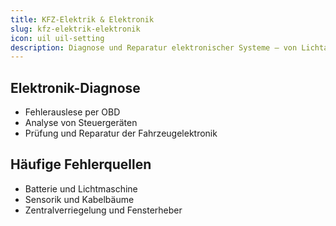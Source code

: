 ```yaml
---
title: KFZ-Elektrik & Elektronik
slug: kfz-elektrik-elektronik
icon: uil uil-setting
description: Diagnose und Reparatur elektronischer Systeme – von Lichtanlage bis Steuergerät.
---
```


## Elektronik-Diagnose

- Fehlerauslese per OBD
- Analyse von Steuergeräten
- Prüfung und Reparatur der Fahrzeugelektronik

## Häufige Fehlerquellen

- Batterie und Lichtmaschine
- Sensorik und Kabelbäume
- Zentralverriegelung und Fensterheber
